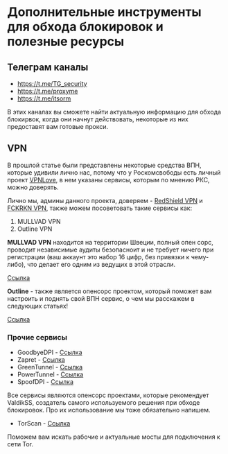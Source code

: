 # Дополнительные инструменты для обхода блокировок и полезные ресурсы
## Телеграм каналы
* https://t.me/TG_security
* https://t.me/proxyme
* https://t.me/itsorm

В этих каналах вы сможете найти актуальную информацию для обхода блокирвок, когда они начнут действовать, некоторые из них предоставят вам готовые прокси.

## VPN
В прошлой статье были представлены некоторые средства ВПН, которые удивили лично нас, потому что у Роскомсвободы есть личный проект [VPNLove](https://vpnlove.me/), в нем указаны сервисы, которым по мнению РКС, можно доверять. 

Лично мы, админы данного проекта, доверяем - [RedShield VPN](https://redshieldvpn.com/ru) и [FCKRKN VPN](https://t.me/FCK_RKN_bot?start), также можем посоветовать такие сервисы как:
1. MULLVAD VPN 
2. Outline VPN

**MULLVAD VPN** находится на территории Швеции, полный опен сорс, проводит независимые аудиты безопасноит и не требует ничего при регистрации (ваш аккаунт это набор 16 цифр, без привязки к чему-либо), что делает его одним из ведущих в этой отрасли.

[Ссылка](https://mullvad.net)

**Outline** - также является опенсорс проектом, который поможет вам настроить и поднять свой ВПН сервис, о чем мы расскажем в следующих статьях!

[Ссылка](https://getoutline.org/ru/get-started/)

### Прочие сервисы 
* GoodbyeDPI - [Ссылка](https://github.com/ValdikSS/GoodbyeDPI)
* Zapret - [Ссылка](https://github.com/bol-van/zapret)
* GreenTunnel - [Ссылка](https://github.com/SadeghHayeri/GreenTunnel) 
* PowerTunnel - [Ссылка](https://github.com/krlvm/PowerTunnel)
* SpoofDPI - [Ссылка](https://github.com/xvzc/SpoofDPI) 

Все сервисы являются опенсорс проектами, которые рекомендует ValdikSS, создатель самого используемого решения при обходе блокировок. Про их использование мы тоже обязательно напишем.

* TorScan - [Ссылка](https://torscan-ru.ntc.party/) 

Поможем вам искать рабочие и актуальные мосты для подключения к сети Tor.

